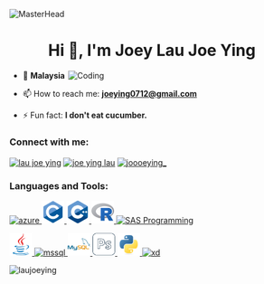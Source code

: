![MasterHead](https://drive.google.com/uc?export=view&id=1j8qqjjX02oa7YcXeELcda5VYi5VCr-xu)



<h1 align="center">Hi 👋, I'm Joey Lau Joe Ying</h1>




<img align = "right" alt = "Coding" width = "400" src = "https://cdn.dribbble.com/users/1523313/screenshots/13671653/media/7c52f9d4b1117aa12f3bf9f9c3b9e1aa.gif">


- 📍 **Malaysia**

- 📫 How to reach me: **joeying0712@gmail.com**

- ⚡ Fun fact: **I don't eat cucumber.**



<h3 align="left">Connect with me:</h3>
<p align="left">
<a href="https://linkedin.com/in/lau joe ying" target="blank"><img align="center" src="https://raw.githubusercontent.com/rahuldkjain/github-profile-readme-generator/master/src/images/icons/Social/linked-in-alt.svg" alt="lau joe ying" height="30" width="40" /></a>
<a href="https://fb.com/joe ying lau" target="blank"><img align="center" src="https://raw.githubusercontent.com/rahuldkjain/github-profile-readme-generator/master/src/images/icons/Social/facebook.svg" alt="joe ying lau" height="30" width="40" /></a>
<a href="https://instagram.com/joooeying_" target="blank"><img align="center" src="https://raw.githubusercontent.com/rahuldkjain/github-profile-readme-generator/master/src/images/icons/Social/instagram.svg" alt="joooeying_" height="30" width="40" /></a>
</p>

<h3 align="left">Languages and Tools:</h3>
<p align="left"> <a href="https://azure.microsoft.com/en-in/" target="_blank" rel="noreferrer"> <img src="https://www.vectorlogo.zone/logos/microsoft_azure/microsoft_azure-icon.svg" alt="azure" width="40" height="40"/> </a> <a href="https://www.cprogramming.com/" target="_blank" rel="noreferrer"> <img src="https://raw.githubusercontent.com/devicons/devicon/master/icons/c/c-original.svg" alt="c" width="40" height="40"/> </a> <a href="https://www.w3schools.com/cpp/" target="_blank" rel="noreferrer"> <img 

<img src="https://raw.githubusercontent.com/devicons/devicon/master/icons/cplusplus/cplusplus-original.svg" alt="cplusplus" width="40" height="40">


<img src="https://raw.githubusercontent.com/devicons/devicon/master/icons/r/r-original.svg" alt="R Programming" width="40" height="40"/>

<img src="https://upload.wikimedia.org/wikipedia/commons/thumb/1/10/SAS_logo_horiz.svg/440px-SAS_logo_horiz.svg.png" alt="SAS Programming" width="40" height="40"/>


 </a> <a href="https://www.java.com" target="_blank" rel="noreferrer"> <img src="https://raw.githubusercontent.com/devicons/devicon/master/icons/java/java-original.svg" alt="java" width="40" height="40"/> </a> <a href="https://www.microsoft.com/en-us/sql-server" target="_blank" rel="noreferrer"> <img src="https://www.svgrepo.com/show/303229/microsoft-sql-server-logo.svg" alt="mssql" width="40" height="40"/> </a> <a href="https://www.mysql.com/" target="_blank" rel="noreferrer"> <img src="https://raw.githubusercontent.com/devicons/devicon/master/icons/mysql/mysql-original-wordmark.svg" alt="mysql" width="40" height="40"/> </a> <a href="https://www.photoshop.com/en" target="_blank" rel="noreferrer"> <img src="https://raw.githubusercontent.com/devicons/devicon/master/icons/photoshop/photoshop-line.svg" alt="photoshop" width="40" height="40"/> </a> <a href="https://www.python.org" target="_blank" rel="noreferrer"> <img src="https://raw.githubusercontent.com/devicons/devicon/master/icons/python/python-original.svg" alt="python" width="40" height="40"/> </a> <a href="https://www.adobe.com/products/xd.html" target="_blank" rel="noreferrer"> <img src="https://cdn.worldvectorlogo.com/logos/adobe-xd.svg" alt="xd" width="40" height="40"/> </a> </p>
 
<p><img src="https://github-readme-stats.vercel.app/api/top-langs?username=laujoeying&show_icons=true&locale=en&layout=compact" alt="laujoeying" /></p>
